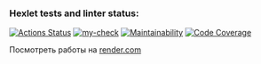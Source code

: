 ### Hexlet tests and linter status:
[![Actions Status](https://github.com/Vladimir3110/python-project-52/actions/workflows/hexlet-check.yml/badge.svg)](https://github.com/Vladimir3110/python-project-52/actions)
[![my-check](https://github.com/Vladimir3110/python-project-52/actions/workflows/mu-check.yml/badge.svg)](https://github.com/Vladimir3110/python-project-52/actions)
[![Maintainability](https://qlty.sh/badges/78f13040-bead-43f2-8fdf-d8bf624ebb50/maintainability.svg)](https://qlty.sh/gh/Vladimir3110/projects/python-project-52)
[![Code Coverage](https://qlty.sh/badges/78f13040-bead-43f2-8fdf-d8bf624ebb50/test_coverage.svg)](https://qlty.sh/gh/Vladimir3110/projects/python-project-52)

Посмотреть работы на [render.com](https://python-project-52-udhc.onrender.com)